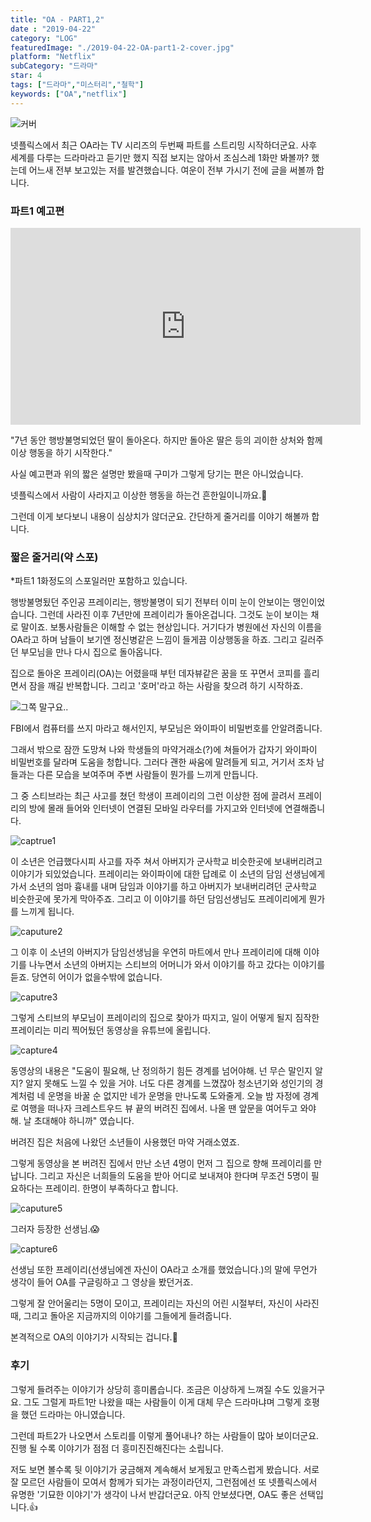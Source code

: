 ```yaml
---
title: "OA - PART1,2"
date : "2019-04-22"
category: "LOG"
featuredImage: "./2019-04-22-OA-part1-2-cover.jpg"
platform: "Netflix"
subCategory: "드라마"
star: 4
tags: ["드라마","미스터리","철학"]
keywords: ["OA","netflix"]
---
```


![커버](./2019-04-22-OA-part1-2-cover.jpg "OA 포스터")

넷플릭스에서 최근 OA라는 TV 시리즈의 두번째 파트를 스트리밍 시작하더군요. 사후 세계를 다루는 드라마라고 듣기만 했지 직접 보지는 않아서 조심스레 1화만 봐볼까? 했는데 어느새 전부 보고있는 저를 발견했습니다. 여운이 전부 가시기 전에 글을 써볼까 합니다.

### 파트1 예고편

<iframe width="560" height="315" src="https://www.youtube.com/embed/DvHJtez2IlY" frameborder="0" allow="accelerometer; autoplay; encrypted-media; gyroscope; picture-in-picture" allowfullscreen></iframe>

<br>

"7년 동안 행방불명되었던 딸이 돌아온다. 하지만 돌아온 딸은 등의 괴이한 상처와 함께 이상 행동을 하기 시작한다."

사실 예고편과 위의 짧은 설명만 봤을때 구미가 그렇게 당기는 편은 아니었습니다.

넷플릭스에서 사람이 사라지고 이상한 행동을 하는건 흔한일이니까요.👻

그런데 이게 보다보니 내용이 심상치가 않더군요. 간단하게 줄거리를 이야기 해볼까 합니다.

### 짧은 줄거리(약 스포)

*파트1 1화정도의 스포일러만 포함하고 있습니다.

행방불명됬던 주인공 프레이리는, 행방불명이 되기 전부터 이미 눈이 안보이는 맹인이었습니다. 그런데 사라진 이후 7년만에 프레이리가 돌아온겁니다. 그것도 눈이 보이는 채로 말이죠. 보통사람들은 이해할 수 없는 현상입니다. 거기다가 병원에선 자신의 이름을 OA라고 하며 남들이 보기엔 정신병같은 느낌이 들게끔 이상행동을 하죠. 그리고 길러주던 부모님을 만나 다시 집으로 돌아옵니다.

집으로 돌아온 프레이리(OA)는 어렸을때 부턴 데자뷰같은 꿈을 또 꾸면서 코피를 흘리면서 잠을 깨길 반복합니다. 그리고 '호머'라고 하는 사람을 찾으려 하기 시작하죠.

![그쪽 말구요..](./homer.gif)

FBI에서 컴퓨터를 쓰지 마라고 해서인지, 부모님은 와이파이 비밀번호를 안알려줍니다.

그래서 밖으로 잠깐 도망쳐 나와 학생들의 마약거래소(?)에 쳐들어가 갑자기 와이파이 비밀번호를 달라며 도움을 청합니다. 그러다 괜한 싸움에 말려들게 되고, 거기서 조차 남들과는 다른 모습을 보여주며 주변 사람들이 뭔가를 느끼게 만듭니다.

그 중 스티브라는 최근 사고를 쳤던 학생이 프레이리의 그런 이상한 점에 끌려서 프레이리의 방에 몰래 들어와 인터넷이 연결된 모바일 라우터를 가지고와 인터넷에 연결해줍니다.

![captrue1](./capture1.png  "와이파이 셔틀 왔습니다")

이 소년은 언급했다시피 사고를 자주 쳐서 아버지가 군사학교 비슷한곳에 보내버리려고 이야기가 되있었습니다. 프레이리는 와이파이에 대한 답례로 이 소년의 담임 선생님에게 가서 소년의 엄마 흉내를 내며 담임과 이야기를 하고 아버지가 보내버리려던 군사학교 비슷한곳에 못가게 막아주죠. 그리고 이 이야기를 하던 담임선생님도 프레이리에게 뭔가를 느끼게 됩니다.

![caputure2](./capture2.png "너, 내 동료가 돼라")

그 이후 이 소년의 아버지가 담임선생님을 우연히 마트에서 만나 프레이리에 대해 이야기를 나누면서 소년의 아버지는 스티브의 어머니가 와서 이야기를 하고 갔다는 이야기를 듣죠. 당연히 어이가 없을수밖에 없습니다.

![caputre3](./capture3.png "내 아내는 여기 있는데요..")

그렇게 스티브의 부모님이 프레이리의 집으로 찾아가 따지고, 일이 어떻게 될지 짐작한 프레이리는 미리 찍어뒀던 동영상을 유튜브에 올립니다.

![capture4](./capture4.png "동료들은 모여라")

동영상의 내용은 "도움이 필요해, 난 정의하기 힘든 경계를 넘어야해. 넌 무슨 말인지 알지? 알지 못해도 느낄 수 있을 거야. 너도 다른 경계를 느꼈잖아 청소년기와 성인기의 경계처럼 네 운명을 바꿀 순 없지만 네가 운명을 만나도록 도와줄게. 오늘 밤 자정에 경계로 여행을 떠나자 크레스트우드 뷰 끝의 버려진 집에서. 나올 땐 앞문을 여어두고 와야 해. 날 초대해야 하니까" 였습니다.

버려진 집은 처음에 나왔던 소년들이 사용했던 마약 거래소였죠.

그렇게 동영상을 본 버려진 집에서 만난 소년 4명이 먼저 그 집으로 향해 프레이리를 만납니다. 그리고 자신은 너희들의 도움을 받아 어디로 보내져야 한다며 무조건 5명이 필요하다는 프레이리. 한명이 부족하다고 합니다.

![caputure5](./capture5.png "선생님?")

그러자 등장한 선생님.😱

![capture6](./capture6.png "선생님이 거기서 왜나와요?..")

선생님 또한 프레이리(선생님에겐 자신이 OA라고 소개를 했었습니다.)의 말에 무언가 생각이 들어 OA를 구글링하고 그 영상을 봤던거죠.

그렇게 잘 안어울리는 5명이 모이고, 프레이리는 자신의 어린 시절부터, 자신이 사라진때, 그리고 돌아온 지금까지의 이야기를 그들에게 들려줍니다.

본격적으로 OA의 이야기가 시작되는 겁니다.🤔

### 후기

그렇게 들려주는 이야기가 상당히 흥미롭습니다. 조금은 이상하게 느껴질 수도 있을거구요. 그도 그럴게 파트1만 나왔을 때는 사람들이 이게 대체 무슨 드라마냐며 그렇게 호평을 했던 드라마는 아니였습니다.

그런데 파트2가 나오면서 스토리를 이렇게 풀어내나? 하는 사람들이 많아 보이더군요. 진행 될 수록 이야기가 점점 더 흥미진진해진다는 소립니다.

저도 보면 볼수록 뒷 이야기가 궁금해져 계속해서 보게됬고 만족스럽게 봤습니다.  서로 잘 모르던 사람들이 모여서 함께가 되가는 과정이라던지, 그런점에선 또 넷플릭스에서 유명한 '기묘한 이야기'가 생각이 나서 반갑더군요. 아직 안보셨다면, OA도 좋은 선택입니다.👍
